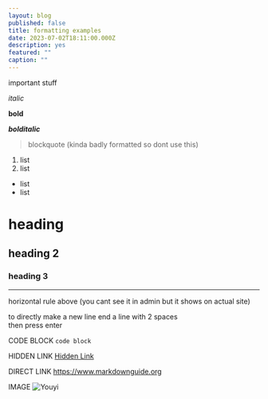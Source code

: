```yaml
---
layout: blog
published: false
title: formatting examples
date: 2023-07-02T18:11:00.000Z
description: yes
featured: ""
caption: ""
---
```

important stuff

*italic*

**bold**

***bolditalic***

> blockquote (kinda badly formatted so dont use this)

1. list
2. list
- list
- list

# heading

## heading 2

### heading 3

---
horizontal rule above (you cant see it in admin but it shows on actual site)

to directly make a new line end a line with 2 spaces  
then press enter

CODE BLOCK `code block`

HIDDEN LINK [Hidden Link](https://duckduckgo.com)

DIRECT LINK
<https://www.markdownguide.org>

IMAGE
![Youyi](/images/uploads/youyi.jpg)
